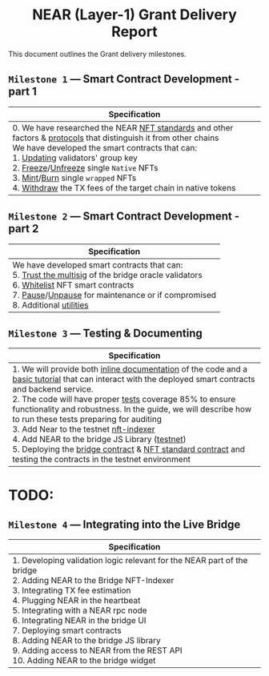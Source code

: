 <center>

# NEAR (Layer-1) Grant Delivery Report

</center>

This document outlines the Grant delivery milestones.

## `Milestone 1` — Smart Contract Development - part 1

| Specification |
|-|
| 0. We have researched the NEAR [NFT standards](https://github.com/XP-NETWORK/xp-near-integration/blob/main/xpnft/src/lib.rs) and other factors & [protocols](https://docs.near.org/) that distinguish it from other chains<br/>We have developed the smart contracts that can:<br/>1. [Updating](https://github.com/XP-NETWORK/xp-near-integration/blob/103a3557e28300138f5e6d6c7af49ac6ae921049/bridge/src/lib.rs#L155-L161) validators' group key <br/>2. [Freeze](https://github.com/XP-NETWORK/xp-near-integration/blob/103a3557e28300138f5e6d6c7af49ac6ae921049/bridge/src/lib.rs#L200)/[Unfreeze](https://github.com/XP-NETWORK/xp-near-integration/blob/103a3557e28300138f5e6d6c7af49ac6ae921049/bridge/src/lib.rs#L231) single `Native` NFTs <br/>3. [Mint](https://github.com/XP-NETWORK/xp-near-integration/blob/103a3557e28300138f5e6d6c7af49ac6ae921049/bridge/src/lib.rs#L165)/[Burn](https://github.com/XP-NETWORK/xp-near-integration/blob/103a3557e28300138f5e6d6c7af49ac6ae921049/bridge/src/lib.rs#L181) single `wrapped` NFTs<br/>4. [Withdraw](https://github.com/XP-NETWORK/xp-near-integration/blob/103a3557e28300138f5e6d6c7af49ac6ae921049/bridge/src/lib.rs#L134) the TX fees of the target chain in native tokens|

## `Milestone 2` — Smart Contract Development - part 2

| Specification |
|-|
| We have developed smart contracts that can:<br>5. [Trust the multisig](https://github.com/XP-NETWORK/xp-near-integration/blob/103a3557e28300138f5e6d6c7af49ac6ae921049/bridge/src/lib.rs#L103-L113) of the bridge oracle validators<br/>6. [Whitelist](https://github.com/XP-NETWORK/xp-near-integration/commit/0492f3e7fd7e7f41e3b342dd0410a8db462def97) NFT smart contracts<br/>7. [Pause](https://github.com/XP-NETWORK/xp-near-integration/blob/103a3557e28300138f5e6d6c7af49ac6ae921049/bridge/src/lib.rs#L116)/[Unpause](https://github.com/XP-NETWORK/xp-near-integration/blob/103a3557e28300138f5e6d6c7af49ac6ae921049/bridge/src/lib.rs#L125) for maintenance or if compromised<br/>8. Additional [utilities](https://github.com/XP-NETWORK/xp-near-integration/tree/main/src) |

## `Milestone 3` — Testing & Documenting

| Specification |
|-|
| 1. We will provide both [inline documentation](https://github.com/XP-NETWORK/xp-near-integration/blob/main/bridge/src/lib.rs) of the code and a [basic tutorial](./js_library_tutorial.md) that can interact with the deployed smart contracts and backend service.<br/>2. The code will have proper [tests](https://github.com/XP-NETWORK/xp-near-integration/blob/main/tests/xp_bridge.rs) coverage 85% to ensure functionality and robustness. In the guide, we will describe how to run these tests preparing for auditing<br/>3. Add Near to the testnet [nft-indexer](https://github.com/XP-NETWORK/nft-index/tree/nft-index-testnet/src/nft-list/model/near)<br/>4. Add NEAR to the bridge JS Library ([testnet](https://github.com/XP-NETWORK/xpjs/search?q=NEAR))<br/>5. Deploying the [bridge contract](https://explorer.testnet.near.org/accounts/xp_bridge_1.testnet) & [NFT standard contract](https://testnet.nearblocks.io/address/xp_nft_1.testnet#transaction) and testing the contracts in the testnet environment|

# TODO:

## `Milestone 4` — Integrating into the Live Bridge
| Specification |
|-|
| 1. Developing validation logic relevant for the NEAR part of the bridge<br/>2. Adding NEAR to the Bridge NFT-Indexer<br/>3. Integrating TX fee estimation<br/>4. Plugging NEAR in the heartbeat<br/>5. Integrating with a NEAR rpc node<br/>6. Integrating NEAR in the bridge UI<br/>7. Deploying smart contracts<br/>8. Adding NEAR to the bridge JS library<br/>9. Adding access to NEAR from the REST API<br/>10. Adding NEAR to the bridge widget|